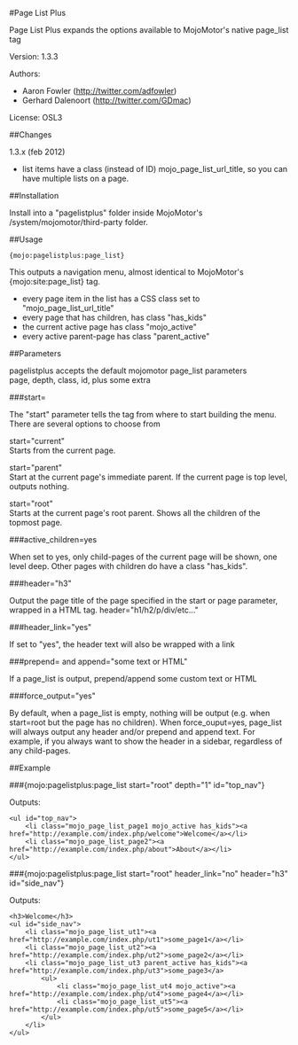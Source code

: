 #Page List Plus

Page List Plus expands the options available to MojoMotor's native page_list tag

Version: 1.3.3

Authors: 
- Aaron Fowler (http://twitter.com/adfowler)
- Gerhard Dalenoort (http://twitter.com/GDmac)

License: OSL3

##Changes

1.3.x (feb 2012)

- list items have a class (instead of ID) mojo_page_list_url_title, so you can have multiple lists on a page.

##Installation

Install into a "pagelistplus" folder inside MojoMotor's /system/mojomotor/third-party folder.

##Usage

	{mojo:pagelistplus:page_list}

This outputs a navigation menu, almost identical to MojoMotor's {mojo:site:page_list} tag.

- every page item in the list has a CSS class set to "mojo_page_list_url_title"
- every page that has children, has class "has_kids"
- the current active page has class "mojo_active"
- every active parent-page has class "parent_active"


##Parameters

pagelistplus accepts the default mojomotor page_list parameters  
page, depth, class, id, plus some extra

###start=

The "start" parameter tells the tag from where to start building the menu.  
There are several options to choose from

start="current"  
Starts from the current page.

start="parent"  
Start at the current page's immediate parent. If the current page is top level, outputs nothing.

start="root"  
Starts at the current page's root parent. Shows all the children of the topmost page.  

###active_children=yes

When set to yes, only child-pages of the current page will be shown, one level deep. 
Other pages with children do have a class "has_kids".

###header="h3"

Output the page title of the page specified in the start or page parameter,  
wrapped in a HTML tag. header="h1/h2/p/div/etc..."

###header_link="yes"

If set to "yes", the header text will also be wrapped with a link

###prepend= and append="some text or HTML"

If a page_list is output, prepend/append some custom text or HTML

###force_output="yes"

By default, when a page_list is empty, nothing will be output (e.g. when start=root but the page has no children).
When force_ouput=yes, page_list will always output any header and/or prepend and append text.
For example, if you always want to show the header in a sidebar, regardless of any child-pages.


##Example

###{mojo:pagelistplus:page_list start="root" depth="1" id="top_nav"}

Outputs:

	<ul id="top_nav">
		<li class="mojo_page_list_page1 mojo_active has_kids"><a href="http://example.com/index.php/welcome">Welcome</a></li>
		<li class="mojo_page_list_page2"><a href="http://example.com/index.php/about">About</a></li>
	</ul>


###{mojo:pagelistplus:page_list start="root" header_link="no" header="h3" id="side_nav"}

Outputs:

	<h3>Welcome</h3>
	<ul id="side_nav">
		<li class="mojo_page_list_ut1"><a href="http://example.com/index.php/ut1">some_page1</a></li>
		<li class="mojo_page_list_ut2"><a href="http://example.com/index.php/ut2">some_page2</a></li>
		<li class="mojo_page_list_ut3 parent_active has_kids"><a href="http://example.com/index.php/ut3">some_page3</a>
			<ul>
				<li class="mojo_page_list_ut4 mojo_active"><a href="http://example.com/index.php/ut4">some_page4</a></li>
				<li class="mojo_page_list_ut5"><a href="http://example.com/index.php/ut5">some_page5</a></li>
			</ul>
		</li>
	</ul>

